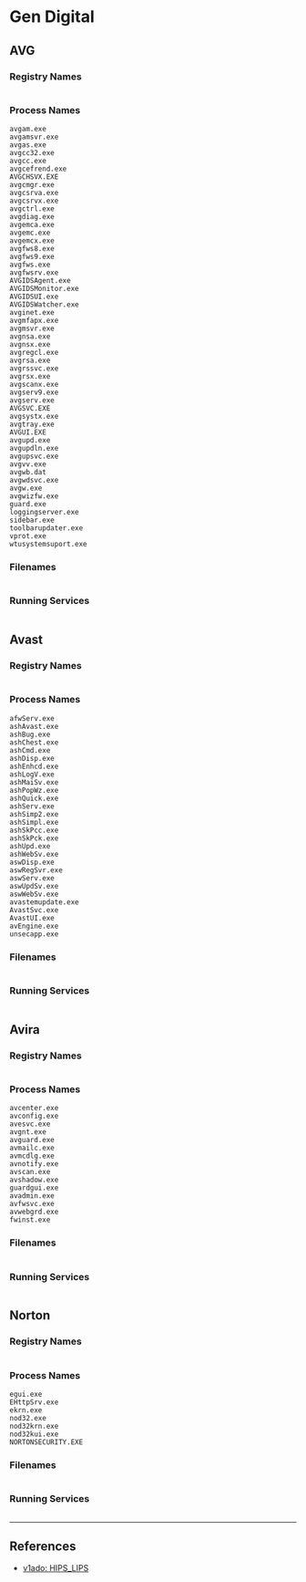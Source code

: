 # Gen Digital

## AVG

### Registry Names

```

```

### Process Names

```
avgam.exe
avgamsvr.exe
avgas.exe
avgcc32.exe
avgcc.exe
avgcefrend.exe
AVGCHSVX.EXE
avgcmgr.exe
avgcsrva.exe
avgcsrvx.exe
avgctrl.exe
avgdiag.exe
avgemca.exe
avgemc.exe
avgemcx.exe
avgfws8.exe
avgfws9.exe
avgfws.exe
avgfwsrv.exe
AVGIDSAgent.exe
AVGIDSMonitor.exe
AVGIDSUI.exe
AVGIDSWatcher.exe
avginet.exe
avgmfapx.exe
avgmsvr.exe
avgnsa.exe
avgnsx.exe
avgregcl.exe
avgrsa.exe
avgrssvc.exe
avgrsx.exe
avgscanx.exe
avgserv9.exe
avgserv.exe
AVGSVC.EXE
avgsystx.exe
avgtray.exe
AVGUI.EXE
avgupd.exe
avgupdln.exe
avgupsvc.exe
avgvv.exe
avgwb.dat
avgwdsvc.exe
avgw.exe
avgwizfw.exe
guard.exe
loggingserver.exe
sidebar.exe
toolbarupdater.exe
vprot.exe
wtusystemsuport.exe
```

### Filenames

```

```

### Running Services

```

```

## Avast

### Registry Names

```

```

### Process Names

```
afwServ.exe
ashAvast.exe
ashBug.exe
ashChest.exe
ashCmd.exe
ashDisp.exe
ashEnhcd.exe
ashLogV.exe
ashMaiSv.exe
ashPopWz.exe
ashQuick.exe
ashServ.exe
ashSimp2.exe
ashSimpl.exe
ashSkPcc.exe
ashSkPck.exe
ashUpd.exe
ashWebSv.exe
aswDisp.exe
aswRegSvr.exe
aswServ.exe
aswUpdSv.exe
aswWebSv.exe
avastemupdate.exe
AvastSvc.exe
AvastUI.exe
avEngine.exe
unsecapp.exe
```

### Filenames

```

```

### Running Services

```

```

## Avira

### Registry Names

```

```

### Process Names

```
avcenter.exe
avconfig.exe
avesvc.exe
avgnt.exe
avguard.exe
avmailc.exe
avmcdlg.exe
avnotify.exe
avscan.exe
avshadow.exe
guardgui.exe
avadmin.exe
avfwsvc.exe
avwebgrd.exe
fwinst.exe
```

### Filenames

```

```

### Running Services

```

```

## Norton

### Registry Names

```

```

### Process Names

```
egui.exe
EHttpSrv.exe
ekrn.exe
nod32.exe
nod32krn.exe
nod32kui.exe
NORTONSECURITY.EXE
```

### Filenames

```

```

### Running Services

```

```

---
## References

- [v1ado: HIPS_LIPS](https://github.com/v1ado/HIPS_LIPS)